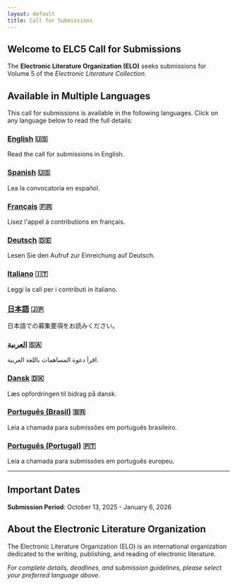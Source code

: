 ```yaml
---
layout: default
title: Call for Submissions
---
```


## Welcome to ELC5 Call for Submissions

The **Electronic Literature Organization (ELO)** seeks submissions for Volume 5 of the _Electronic Literature Collection_.

## Available in Multiple Languages

This call for submissions is available in the following languages. Click on any language below to read the full details:

### [English](/EN/) 🇺🇸

Read the call for submissions in English.

### [Spanish](/ES/) 🇺🇸

Lea la convocatoria en español.

### [Français](/FR/) 🇫🇷

Lisez l'appel à contributions en français.

### [Deutsch](/DE/) 🇩🇪

Lesen Sie den Aufruf zur Einreichung auf Deutsch.

### [Italiano](/IT/) 🇮🇹

Leggi la call per i contributi in italiano.

### [日本語](/JA/) 🇯🇵

日本語での募集要項をお読みください。

### [العربية](/AR/) 🇸🇦

اقرأ دعوة المساهمات باللغة العربية.

### [Dansk](/DA/) 🇩🇰

Læs opfordringen til bidrag på dansk.

### [Português (Brasil)](/PT-BR/) 🇧🇷

Leia a chamada para submissões em português brasileiro.

### [Português (Portugal)](/PT-PT/) 🇵🇹

Leia a chamada para submissões em português europeu.

---

## Important Dates

**Submission Period**: October 13, 2025 - January 6, 2026

## About the Electronic Literature Organization

The Electronic Literature Organization (ELO) is an international organization dedicated to the writing, publishing, and reading of electronic literature.

_For complete details, deadlines, and submission guidelines, please select your preferred language above._

